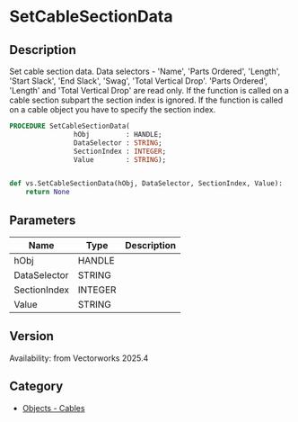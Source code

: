 # SetCableSectionData

## Description
Set cable section data. Data selectors - 'Name', 'Parts Ordered', 'Length', 'Start Slack', 'End Slack', 'Swag', 'Total Vertical Drop'. 'Parts Ordered', 'Length' and 'Total Vertical Drop' are read only. If the function is called on a cable section subpart the section index is ignored. If the function is called on a cable object you have to specify the section index.

```pascal
PROCEDURE SetCableSectionData(
				hObj         : HANDLE;
				DataSelector : STRING;
				SectionIndex : INTEGER;
				Value        : STRING);
```

```python

def vs.SetCableSectionData(hObj, DataSelector, SectionIndex, Value):
    return None
```

## Parameters
|Name|Type|Description|
|---|---|---|
|hObj|HANDLE||
|DataSelector|STRING||
|SectionIndex|INTEGER||
|Value|STRING||

## Version
Availability: from Vectorworks 2025.4

## Category
* [Objects - Cables](../Categories/Objects%20-%20Cables.md)

